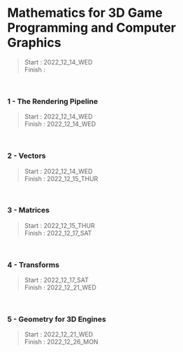 # Mathematics for 3D Game Programming and Computer Graphics

>Start   : 2022_12_14_WED<br>
>Finish  : 

<br>

### 1 - The Rendering Pipeline

>Start   : 2022_12_14_WED<br>
>Finish  : 2022_12_14_WED

<br>

### 2 - Vectors

>Start   : 2022_12_14_WED<br>
>Finish  : 2022_12_15_THUR

<br>

### 3 - Matrices

>Start   : 2022_12_15_THUR<br>
>Finish  : 2022_12_17_SAT

<br>

### 4 - Transforms

>Start   : 2022_12_17_SAT<br>
>Finish  : 2022_12_21_WED

<br>

### 5 - Geometry for 3D Engines

>Start   : 2022_12_21_WED<br>
>Finish  : 2022_12_26_MON

<br>


